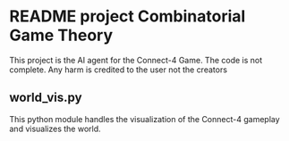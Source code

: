 # README project Combinatorial Game Theory
This project is the AI agent for the Connect-4 Game.
The code is not complete.
Any harm is credited to the user not the creators
## world_vis.py
This python module handles the visualization of the Connect-4 gameplay and visualizes the world.
